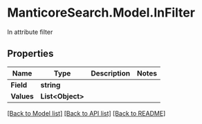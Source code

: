 # ManticoreSearch.Model.InFilter
In attribute filter

## Properties

Name | Type | Description | Notes
------------ | ------------- | ------------- | -------------
**Field** | **string** |  | 
**Values** | **List&lt;Object&gt;** |  | 


[[Back to Model list]](../README.md#documentation-for-models) [[Back to API list]](../README.md#documentation-for-api-endpoints) [[Back to README]](../README.md)

